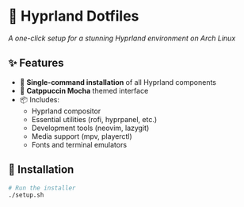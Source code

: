 # 🌌 Hyprland Dotfiles

_A one-click setup for a stunning Hyprland environment on Arch Linux_

<!-- ![Demo](https://user-images.githubusercontent.com/32819582/213942410-1a3a4f1e-1a2e-4e5e-b0c3-1a0e0c7b3a6f.gif)   -->

## ✨ Features

- 🚀 **Single-command installation** of all Hyprland components
- 🎨 **Catppuccin Mocha** themed interface
- 📦 Includes:
  - Hyprland compositor
  - Essential utilities (rofi, hyprpanel, etc.)
  - Development tools (neovim, lazygit)
  - Media support (mpv, playerctl)
  - Fonts and terminal emulators

## 🚀 Installation

```bash
# Run the installer
./setup.sh
```
